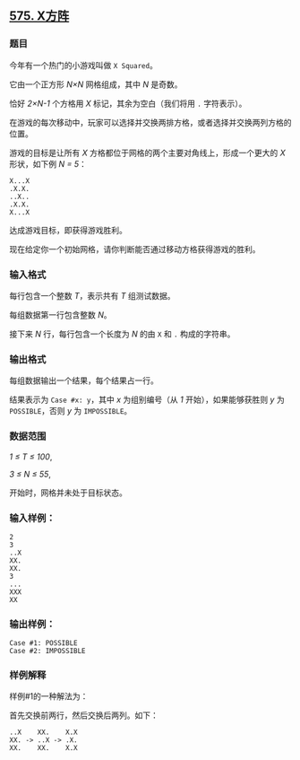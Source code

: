 ## [575. X方阵](https://www.acwing.com/problem/content/577/)

### 题目

今年有一个热门的小游戏叫做 `X Squared`。

它由一个正方形 *N×N* 网格组成，其中 *N* 是奇数。

恰好 *2×N-1* 个方格用 *X* 标记，其余为空白（我们将用 `.` 字符表示）。

在游戏的每次移动中，玩家可以选择并交换两排方格，或者选择并交换两列方格的位置。

游戏的目标是让所有 *X* 方格都位于网格的两个主要对角线上，形成一个更大的 *X* 形状，如下例 *N = 5*：

```
X...X
.X.X.
..X..
.X.X.
X...X
```

达成游戏目标，即获得游戏胜利。

现在给定你一个初始网格，请你判断能否通过移动方格获得游戏的胜利。

### 输入格式

每行包含一个整数 *T*，表示共有 *T* 组测试数据。

每组数据第一行包含整数 *N*。

接下来 *N* 行，每行包含一个长度为 *N* 的由 `X` 和 `.` 构成的字符串。

### 输出格式

每组数据输出一个结果，每个结果占一行。

结果表示为 `Case #x: y`，其中 *x* 为组别编号（从 *1* 开始），如果能够获胜则 *y* 为 `POSSIBLE`，否则 *y* 为 `IMPOSSIBLE`。

### 数据范围

*1 ≤ T ≤ 100*,

*3 ≤ N ≤ 55*,

开始时，网格并未处于目标状态。

### 输入样例：

```
2
3
..X
XX.
XX.
3
...
XXX
XX
```

### 输出样例：

```
Case #1: POSSIBLE
Case #2: IMPOSSIBLE
```

### 样例解释

样例#1的一种解法为：

首先交换前两行，然后交换后两列。如下：

```
..X    XX.    X.X
XX. -> ..X -> .X.
XX.    XX.    X.X
```
